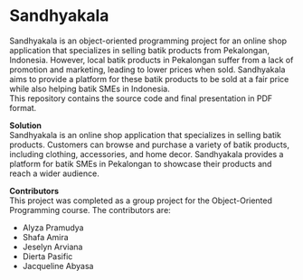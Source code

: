 # Sandhyakala
Sandhyakala is an object-oriented programming project for an online shop application that specializes in selling batik products from Pekalongan, Indonesia. However, local batik products in Pekalongan suffer from a lack of promotion and marketing, leading to lower prices when sold. Sandhyakala aims to provide a platform for these batik products to be sold at a fair price while also helping batik SMEs in Indonesia.
<br>This repository contains the source code and final presentation in PDF format.

**Solution**<br>
Sandhyakala is an online shop application that specializes in selling batik products. Customers can browse and purchase a variety of batik products, including clothing, accessories, and home decor. Sandhyakala provides a platform for batik SMEs in Pekalongan to showcase their products and reach a wider audience.

**Contributors**<br>
This project was completed as a group project for the Object-Oriented Programming course. The contributors are:
* Alyza Pramudya
* Shafa Amira 
* Jeselyn Arviana
* Dierta Pasific
* Jacqueline Abyasa
